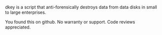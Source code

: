 dkey is a script that anti-forensically destroys data from data disks in small to large enterprises. 

You found this on github. No warranty or support. Code reviews appreciated.
